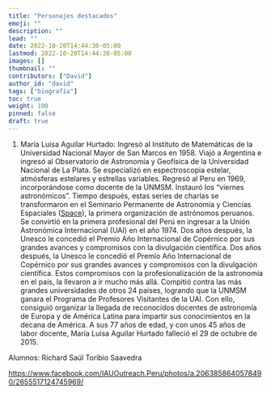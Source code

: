 ```yaml
---
title: "Personajes destacados"
emoji: ""
description: ""
lead: ""
date: 2022-10-20T14:44:30-05:00
lastmod: 2022-10-20T14:44:30-05:00
images: []
thumbnail: ""
contributors: ["David"]
author_id: "david"
tags: ["biografía"]
toc: true
weight: 100
pinned: false
draft: true
---
```


1. María Luisa Aguilar Hurtado: Ingresó al Instituto de Matemáticas de la Universidad Nacional Mayor de San Marcos en 1958. Viajó a Argentina e ingresó al Observatorio de Astronomía y Geofísica de la Universidad Nacional de La Plata. Se especializó en espectroscopia estelar, atmósferas estelares y estrellas variables. Regresó al Peru en 1969, incorporándose como docente de la UNMSM. 
Instauró los “viernes astronómicos”. Tiempo después, estas series de charlas se transformaron en el Seminario Permanente de Astronomía y Ciencias Espaciales ([Space](https://fisica.unmsm.edu.pe/space/)), la primera organización de astrónomos peruanos. 
Se convirtió en la primera profesional del Perú en ingresar a la Unión Astronómica Internacional (UAI) en el año 1974. Dos años después, la Unesco le concedió el Premio Año Internacional de Copérnico por sus grandes avances y compromisos con la divulgación científica. 
Dos años después, la Unesco le concedió el Premio Año Internacional de Copérnico por sus grandes avances y compromisos con la divulgación científica. 
Estos compromisos con la profesionalización de la astronomía en el país, la llevaron a ir mucho más allá. Compitió contra las más grandes universidades de otros 24 países, logrando que la UNMSM ganara el Programa de Profesores Visitantes de la UAI. Con ello, consiguió organizar la llegada de reconocidos docentes de astronomía de Europa y de América Latina para impartir sus conocimientos en la decana de América.
A sus 77 años de edad, y con unos 45 años de labor docente, María Luisa Aguilar Hurtado falleció el 29 de octubre de 2015.

Alumnos: Richard Saúl Toribio Saavedra

https://www.facebook.com/IAUOutreach.Peru/photos/a.2063858640578490/2655517124745969/
